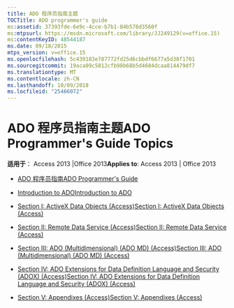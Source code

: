 ```yaml
---
title: ADO 程序员指南主题
TOCTitle: ADO programmer's guide
ms:assetid: 37393fde-6e9c-4cce-b7b1-84b578d3560f
ms:mtpsurl: https://msdn.microsoft.com/library/JJ249129(v=office.15)
ms:contentKeyID: 48544187
ms.date: 09/18/2015
mtps_version: v=office.15
ms.openlocfilehash: 5c439183e787772fd25d6cbbdf6677a5d38f1701
ms.sourcegitcommit: 19aca09c5812cfb98b68b5d4604dcaa814479df7
ms.translationtype: MT
ms.contentlocale: zh-CN
ms.lasthandoff: 10/09/2018
ms.locfileid: "25466072"
---
```

# <a name="ado-programmers-guide-topics"></a><span data-ttu-id="ec05b-102">ADO 程序员指南主题</span><span class="sxs-lookup"><span data-stu-id="ec05b-102">ADO Programmer's Guide Topics</span></span>


<span data-ttu-id="ec05b-103">**适用于**： Access 2013 |Office 2013</span><span class="sxs-lookup"><span data-stu-id="ec05b-103">**Applies to**: Access 2013 | Office 2013</span></span>

  - [<span data-ttu-id="ec05b-104">ADO 程序员指南</span><span class="sxs-lookup"><span data-stu-id="ec05b-104">ADO Programmer's Guide</span></span>](ado-programmer-s-guide.md)

  - [<span data-ttu-id="ec05b-105">Introduction to ADO</span><span class="sxs-lookup"><span data-stu-id="ec05b-105">Introduction to ADO</span></span>](introduction-to-ado.md)

  - [<span data-ttu-id="ec05b-106">Section I: ActiveX Data Objects (Access)</span><span class="sxs-lookup"><span data-stu-id="ec05b-106">Section I: ActiveX Data Objects (Access)</span></span>](section-i-activex-data-objects-access.md)

  - [<span data-ttu-id="ec05b-107">Section II: Remote Data Service (Access)</span><span class="sxs-lookup"><span data-stu-id="ec05b-107">Section II: Remote Data Service (Access)</span></span>](section-ii-remote-data-service-access.md)

  - [<span data-ttu-id="ec05b-108">Section III: ADO (Multidimensional) (ADO MD) (Access)</span><span class="sxs-lookup"><span data-stu-id="ec05b-108">Section III: ADO (Multidimensional) (ADO MD) (Access)</span></span>](section-iii-ado-multidimensional-ado-md-access.md)

  - [<span data-ttu-id="ec05b-109">Section IV: ADO Extensions for Data Definition Language and Security (ADOX) (Access)</span><span class="sxs-lookup"><span data-stu-id="ec05b-109">Section IV: ADO Extensions for Data Definition Language and Security (ADOX) (Access)</span></span>](section-iv-ado-extensions-for-data-definition-language-and-security-adox-access.md)

  - [<span data-ttu-id="ec05b-110">Section V: Appendixes (Access)</span><span class="sxs-lookup"><span data-stu-id="ec05b-110">Section V: Appendixes (Access)</span></span>](section-v-appendixes-access.md)

